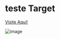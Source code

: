 # teste Target

<a target="_blank" href="https://w3ssfs.github.io/testeTarget/view/">Visite Aqui!</a>

![image](https://user-images.githubusercontent.com/85897421/228703058-7ae6b602-d6f2-45fa-98c6-98419fff276f.png)
